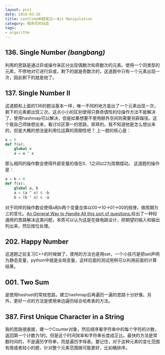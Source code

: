 ```yaml
---
layout: post
date: 2019-03-26
title: LeetCode刷题笔记——Bit Manipulation
category: 程序员的玩具
tags:
- algorithm
---
```


## 136. Single Number *(bangbang)*
利用的思路是通过异或操作来区分出现偶数次和奇数次的元素。使用一个同类型的元素，不停地对它进行异或，剩下的就是奇数次的，这道题中只有一个元素出现一次，因此剩下的就是他了。


## 137. Single Number II
这道题和上面的136的题设基本一样，唯一不同的地方是出了一个元素出现一次，剩下的元素都出现三次。这点小小的区别使得只靠奇偶性的位操作方法不能解决了，使用hashmap可以解决，但是如果想要不使用额外空间则需要另辟蹊径。这个我自己师妹想出来，看讨论区第一的思路，屌屌的。我不知道他是怎么想出来的，但是大概的想法是利用位运算的周期性吧？
上一题的核心是：
```python
a = 0
def f(x):
    global x
    a = a ^ x
```

那么相同的操作数会使得外部变量的值在0、1之间以2为周期摆动。
这道题的操作是：
```python
a = b = 0
def f(x):
    global a, b
    a = (a ^ x) & ~b
    b = (b ^ x) & ~a
```
对于同样的操作数会使得a和b两个变量总体以00->10->01->00的规律，做周期为三的变化。[An General Way to Handle All this sort of questions.](https://leetcode.com/problems/single-number-ii/discuss/43296/An-General-Way-to-Handle-All-this-sort-of-questions.)给出了一种较通用的思路解决这类问题，本质可以认为这是在做电路设计，把期望的输入和输出列出来，然后按位处理。

## 202. Happy Number
这道题之前复习C++的时候做了，使用的方法也是用set，一个小技巧是把set声明为静态变量，python中就是全局变量，这样后面的测试用例可以利用前面的计算结果。

## 001. Two Sum
是使用hashset的常规思路，建立hashmap后再遍历一遍的思路十分好像。另外，更好一点的方法是使用单边遍历结合哈希表的方法。


## 387. First Unique Character in a String
我的思路很直接，建一个Counter对象，然后顺序看字符串中的每个字符的计数，返回第一个计数为1的。但是这个时间效率和字符串长度成正比。最快的方法是常数时间的，不是遍历字符串，而是遍历字母表。要记住，对于这种元素的变化范围有限或者较小的题，针对整个元素范围做可能更好，比如桶排序。
